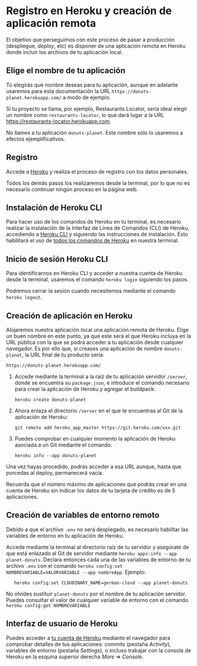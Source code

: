 
# Registro en Heroku y creación de aplicación remota

El objetivo  que perseguimos con este proceso de pasar a producción (despliegue, _deploy_, etc) es disponer de una aplicación remota en Heroku donde incluir los archivos de tu aplicación local.

## Elige el nombre de tu aplicación

Tú elegirás qué nombre deseas para tu aplicación, aunque en adelante usaremos para esta documentación la URL `https://donuts-planet.herokuapp.com/` a modo de ejemplo. 

Si tu proyecto se llama, por ejemplo, Restaurants Locator, sería ideal elegir un nombre como `restaurants-locator`, lo que dará lugar a la URL https://restaurants-locator.herokuapp.com.

No llames a tu aplicación `donuts-planet`. Este nombre sólo lo usaremos a efectos ejemplificativos.

## Registro 

Accede a [Heroku](https://www.heroku.com/) y realiza el proceso de registro con los datos personales.

Todos los demás pasos los realizaremos desde la terminal, por lo que no es necesario continuar ningún proceso en la página web.

## Instalación de Heroku CLI

Para hacer uso de los comandos de Heroku en tu terminal, es necesario realizar la instalación de la Interfaz de Línea de Comandos (CLI) de Heroku, accediendo a [Heroku CLI](https://devcenter.heroku.com/articles/heroku-cli) y siguiendo las instrucciones de instalación. 
Esto habilitará el uso de [todos los comandos de Heroku](https://devcenter.heroku.com/articles/heroku-cli-commands) en nuestra terminal.

## Inicio de sesión Heroku CLI

Para identificarnos en Heroku CLI y acceder a nuestra cuenta de Heroku desde la terminal, usaremos el comando `heroku login` siguiendo los pasos. 

Podremos cerrar la sesión cuando necesitemos mediante el comando `heroku logout`.

## Creación de aplicación en Heroku

Alojaremos nuestra aplicación local una aplicación remota de Heroku. Elige un buen nombre en este punto, ya que este será el que Heroku incluya en la URL pública con la que se podrá acceder a tu aplicación desde cualquier navegador. Es por ello que, si creases una aplicación de nombre `donuts-planet`, la URL final de tu producto sería:

    https://donuts-planet.herokuapp.com/
    
1. Accede mediante la terminal a la raíz de tu aplicación servidor `/server`, donde se encuentra su `package.json`, e introduce el comando necesario para crear la aplicación de Heroku y agregar el buildpack:

   ````
   heroku create donuts-planet
   ````

2. Ahora enlaza el directorio `/server` en el que te encuentras al Git de la aplicación de Heroku:

   ````
   git remote add heroku_app_master https://git.heroku.com/xxx.git
   ````

3. Puedes comprobar en cualquier momento la aplicación de Heroku asociada a un Git mediante el comando:

   ````
   heroku info --app donuts-planet
   ````
 
Una vez hayas procedido, podrás acceder a esa URL aunque, hasta que porcedas al deploy, permanecerá vacía.

Recuerda que el número máximo de aplicaciones que podrás crear en una cuenta de Heroku sin indicar los datos de tu tarjeta de crédito es de 5 aplicaciones.


## Creación de variables de entorno remoto

Debido a que el archivo `.env` no será desplegado, es necesario habilitar las variables de entorno en tu aplicación de Heroku.

Accede mediante la terminal al directorio raíz de tu servidor y asegúrate de que está enlazado al Git de servidor mediante `heroku apps:info --app planet-donuts`. Declara entonces cada una de las variables de entorno de tu archivo `.env` con el comando `heroku config:set NOMBREVARIABLE=VALORVARIABLE --app nombreApp`. Ejemplo:

       heroku config:set CLOUDINARY_NAME=german-cloud --app planet-donuts
  
No olvides sustituir `planet-donuts` por el nombre de tu aplicación servidor. Puedes consultar el valor de cualquier variable de entorno con el comando `heroku config:get NOMBREVARIABLE` 


## Interfaz de usuario de Heroku

Puedes acceder a [tu cuenta de Heroku](https://dashboard.heroku.com/apps) mediante el navegador para comprobar detalles de tus aplicaciones: commits (pestaña *Activity*), variables de entorno (pestaña *Settings*), o incluso trabajar con la consola de Heroku en la esquina superior derecha *More => Console*.
